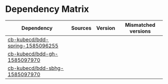# Dependency Matrix

Dependency | Sources | Version | Mismatched versions
---------- | ------- | ------- | -------------------
[cb-kubecd/bdd-spring-1585096255](https://github.com/cb-kubecd/bdd-spring-1585096255.git) |  | []() | 
[cb-kubecd/bdd-gh-1585097970](https://github.com/cb-kubecd/bdd-gh-1585097970.git) |  | []() | 
[cb-kubecd/bdd-sbhg-1585097970](https://github.com/cb-kubecd/bdd-sbhg-1585097970.git) |  | []() | 
